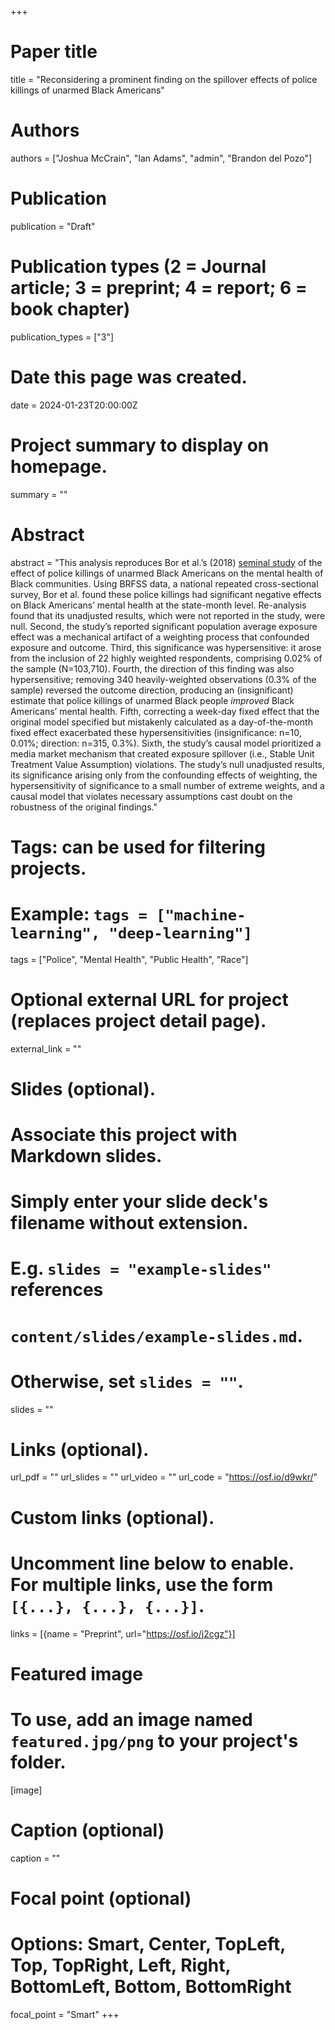 +++
# Paper title
title = "Reconsidering a prominent finding on the spillover effects of police killings of unarmed Black Americans"

# Authors
authors = ["Joshua McCrain", "Ian Adams", "admin", "Brandon del Pozo"]

# Publication
publication = "Draft"

# Publication types (2 = Journal article; 3 = preprint; 4 = report; 6 = book chapter)
publication_types = ["3"]

# Date this page was created.
date = 2024-01-23T20:00:00Z

# Project summary to display on homepage.
summary = ""

# Abstract
abstract = "This analysis reproduces Bor et  al.’s (2018) [seminal study](https://doi.org/10.1016/S0140-6736(18)31130-9) of the effect of police killings of unarmed Black Americans on the mental health of Black communities. Using BRFSS data,  a national repeated cross-sectional survey, Bor et al. found these police killings had  significant negative effects on Black Americans’ mental health at the state-month level.  Re-analysis found that its unadjusted results, which were not reported in the study, were null. Second, the study’s reported significant population average exposure effect was a  mechanical artifact of a weighting process that confounded exposure and outcome. Third, this significance was hypersensitive: it arose from the inclusion of 22 highly weighted respondents, comprising 0.02% of the sample (N=103,710). Fourth, the direction of this finding was also hypersensitive; removing 340 heavily-weighted observations (0.3% of the  sample) reversed the outcome direction, producing an (insignificant) estimate that police killings of unarmed Black people *improved* Black Americans’ mental health. Fifth, correcting a week-day fixed effect that the original model specified but mistakenly calculated as a day-of-the-month fixed effect exacerbated these hypersensitivities (insignificance: n=10, 0.01%; direction: n=315, 0.3%). Sixth, the study’s causal model prioritized a media market mechanism that created exposure spillover (i.e., Stable Unit Treatment Value Assumption) violations. The study’s null unadjusted results, its significance arising only from the confounding effects of weighting, the hypersensitivity of significance to a small number of extreme weights, and a causal model that violates necessary assumptions cast doubt on  the robustness of the original findings."

# Tags: can be used for filtering projects.
# Example: `tags = ["machine-learning", "deep-learning"]`
tags = ["Police", "Mental Health", "Public Health", "Race"]

# Optional external URL for project (replaces project detail page).
external_link = ""

# Slides (optional).
#   Associate this project with Markdown slides.
#   Simply enter your slide deck's filename without extension.
#   E.g. `slides = "example-slides"` references 
#   `content/slides/example-slides.md`.
#   Otherwise, set `slides = ""`.
slides = ""

# Links (optional).
url_pdf = ""
url_slides = ""
url_video = ""
url_code = "https://osf.io/d9wkr/"

# Custom links (optional).
#   Uncomment line below to enable. For multiple links, use the form `[{...}, {...}, {...}]`.
links = [{name = "Preprint", url="https://osf.io/j2cgz"}]

# Featured image
# To use, add an image named `featured.jpg/png` to your project's folder. 
[image]
  # Caption (optional)
  caption = ""
  
  # Focal point (optional)
  # Options: Smart, Center, TopLeft, Top, TopRight, Left, Right, BottomLeft, Bottom, BottomRight
  focal_point = "Smart"
+++
